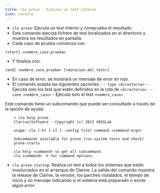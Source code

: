 ```yaml
---
title: cla prove - Ejecuta un test interno
icon: console
---
```

* `cla prove`: Ejecuta un test interno y comprueba el resultado.
* Este comando ejecuta fichero de test localizados en el directorio y muestra los resultados en pantalla.
* Cada caso de prueba comienza con:

`[start] <nombre_caso_prueba>`

* Y finaliza con: 

`[end] <nombre_caso_prueba> [<duracion_del_test>]`

* En caso de error, se mostrará un mensaje de error en rojo.
* El comando acepta las siguientes opciones:
    `-- type <directorio>` - Ejecuta solo los test que estén definidos en la ruta de `<directorio>`.
    `-- case <nombre_caso>` - Ejecuta solo el test `<nombre_caso>`.

Este comando tiene un subcomando que puede ser consultado a través de la opción de ayuda:
            
        > cla help prove
        Clarive|Software - Copyright (c) 2013 VASSLab

        usage: cla [-h] [-v] [--config file] command <command-args>
        
        Subcommands available for prove (run system tests and check)
        prove-startu
         
        cla help <command> to get all subcommand
        cla <command> -h for command options.


* `cla prove-startup`: Realiza un test a todos los sistemas que están involucrados en el arranque de Clarive. La salida del comando muestra la release de Clarive, la versión, los parches instalados, el tiempo de inicio y un mensaje indicando si el sistema está preparado o existe algún error.
